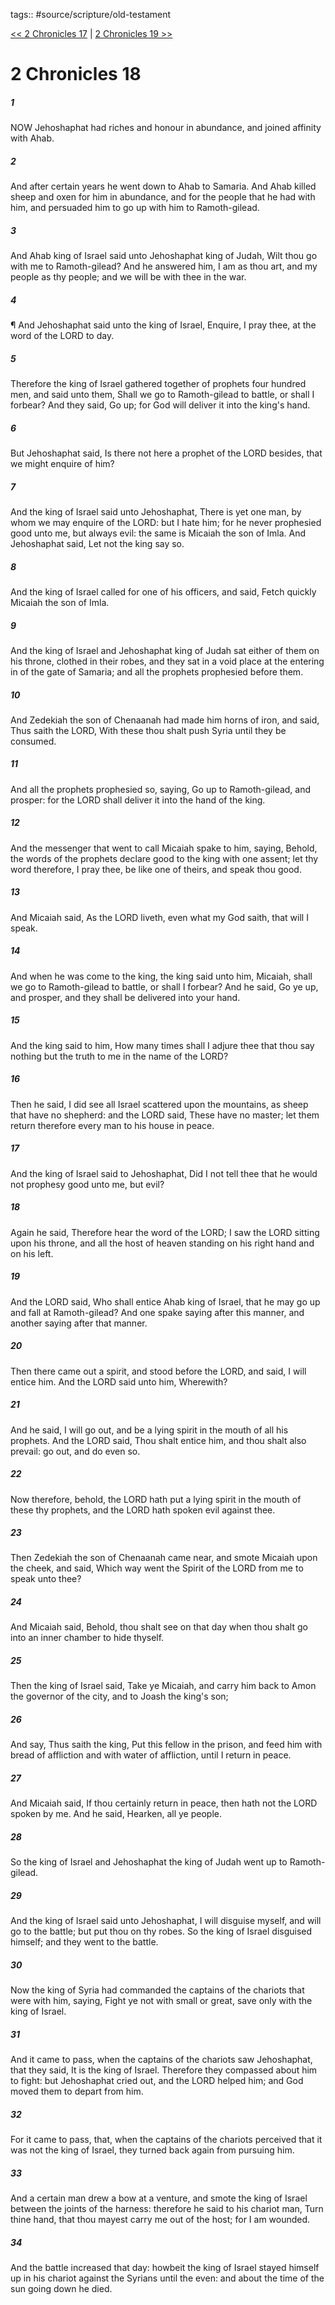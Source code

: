 tags:: #source/scripture/old-testament

[<< 2 Chronicles 17](source/scripture/old-testament/14_2_Chronicles/2_Chronicles_17.md) | [2 Chronicles 19 >>](source/scripture/old-testament/14_2_Chronicles/2_Chronicles_19.md)

# 2 Chronicles 18

##### 1

NOW Jehoshaphat had riches and honour in abundance, and joined affinity with Ahab.

##### 2

And after certain years he went down to Ahab to Samaria. And Ahab killed sheep and oxen for him in abundance, and for the people that he had with him, and persuaded him to go up with him to Ramoth-gilead.

##### 3

And Ahab king of Israel said unto Jehoshaphat king of Judah, Wilt thou go with me to Ramoth-gilead? And he answered him, I am as thou art, and my people as thy people; and we will be with thee in the war.

##### 4

¶ And Jehoshaphat said unto the king of Israel, Enquire, I pray thee, at the word of the LORD to day.

##### 5

Therefore the king of Israel gathered together of prophets four hundred men, and said unto them, Shall we go to Ramoth-gilead to battle, or shall I forbear? And they said, Go up; for God will deliver it into the king's hand.

##### 6

But Jehoshaphat said, Is there not here a prophet of the LORD besides, that we might enquire of him?

##### 7

And the king of Israel said unto Jehoshaphat, There is yet one man, by whom we may enquire of the LORD: but I hate him; for he never prophesied good unto me, but always evil: the same is Micaiah the son of Imla. And Jehoshaphat said, Let not the king say so.

##### 8

And the king of Israel called for one of his officers, and said, Fetch quickly Micaiah the son of Imla.

##### 9

And the king of Israel and Jehoshaphat king of Judah sat either of them on his throne, clothed in their robes, and they sat in a void place at the entering in of the gate of Samaria; and all the prophets prophesied before them.

##### 10

And Zedekiah the son of Chenaanah had made him horns of iron, and said, Thus saith the LORD, With these thou shalt push Syria until they be consumed.

##### 11

And all the prophets prophesied so, saying, Go up to Ramoth-gilead, and prosper: for the LORD shall deliver it into the hand of the king.

##### 12

And the messenger that went to call Micaiah spake to him, saying, Behold, the words of the prophets declare good to the king with one assent; let thy word therefore, I pray thee, be like one of theirs, and speak thou good.

##### 13

And Micaiah said, As the LORD liveth, even what my God saith, that will I speak.

##### 14

And when he was come to the king, the king said unto him, Micaiah, shall we go to Ramoth-gilead to battle, or shall I forbear? And he said, Go ye up, and prosper, and they shall be delivered into your hand.

##### 15

And the king said to him, How many times shall I adjure thee that thou say nothing but the truth to me in the name of the LORD?

##### 16

Then he said, I did see all Israel scattered upon the mountains, as sheep that have no shepherd: and the LORD said, These have no master; let them return therefore every man to his house in peace.

##### 17

And the king of Israel said to Jehoshaphat, Did I not tell thee that he would not prophesy good unto me, but evil?

##### 18

Again he said, Therefore hear the word of the LORD; I saw the LORD sitting upon his throne, and all the host of heaven standing on his right hand and on his left.

##### 19

And the LORD said, Who shall entice Ahab king of Israel, that he may go up and fall at Ramoth-gilead? And one spake saying after this manner, and another saying after that manner.

##### 20

Then there came out a spirit, and stood before the LORD, and said, I will entice him. And the LORD said unto him, Wherewith?

##### 21

And he said, I will go out, and be a lying spirit in the mouth of all his prophets. And the LORD said, Thou shalt entice him, and thou shalt also prevail: go out, and do even so.

##### 22

Now therefore, behold, the LORD hath put a lying spirit in the mouth of these thy prophets, and the LORD hath spoken evil against thee.

##### 23

Then Zedekiah the son of Chenaanah came near, and smote Micaiah upon the cheek, and said, Which way went the Spirit of the LORD from me to speak unto thee?

##### 24

And Micaiah said, Behold, thou shalt see on that day when thou shalt go into an inner chamber to hide thyself.

##### 25

Then the king of Israel said, Take ye Micaiah, and carry him back to Amon the governor of the city, and to Joash the king's son;

##### 26

And say, Thus saith the king, Put this fellow in the prison, and feed him with bread of affliction and with water of affliction, until I return in peace.

##### 27

And Micaiah said, If thou certainly return in peace, then hath not the LORD spoken by me. And he said, Hearken, all ye people.

##### 28

So the king of Israel and Jehoshaphat the king of Judah went up to Ramoth-gilead.

##### 29

And the king of Israel said unto Jehoshaphat, I will disguise myself, and will go to the battle; but put thou on thy robes. So the king of Israel disguised himself; and they went to the battle.

##### 30

Now the king of Syria had commanded the captains of the chariots that were with him, saying, Fight ye not with small or great, save only with the king of Israel.

##### 31

And it came to pass, when the captains of the chariots saw Jehoshaphat, that they said, It is the king of Israel. Therefore they compassed about him to fight: but Jehoshaphat cried out, and the LORD helped him; and God moved them to depart from him.

##### 32

For it came to pass, that, when the captains of the chariots perceived that it was not the king of Israel, they turned back again from pursuing him.

##### 33

And a certain man drew a bow at a venture, and smote the king of Israel between the joints of the harness: therefore he said to his chariot man, Turn thine hand, that thou mayest carry me out of the host; for I am wounded.

##### 34

And the battle increased that day: howbeit the king of Israel stayed himself up in his chariot against the Syrians until the even: and about the time of the sun going down he died.
